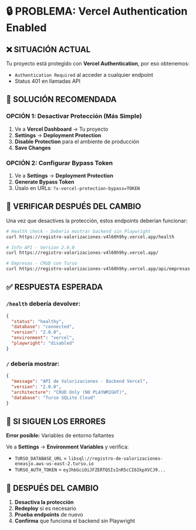# 🔒 PROBLEMA: Vercel Authentication Enabled

## ❌ SITUACIÓN ACTUAL

Tu proyecto está protegido con **Vercel Authentication**, por eso obtenemos:
- `Authentication Required` al acceder a cualquier endpoint
- Status 401 en llamadas API

## 🔧 SOLUCIÓN RECOMENDADA

### OPCIÓN 1: Desactivar Protección (Más Simple)

1. Ve a **Vercel Dashboard** → Tu proyecto
2. **Settings** → **Deployment Protection**
3. **Disable Protection** para el ambiente de producción
4. **Save Changes**

### OPCIÓN 2: Configurar Bypass Token

1. Ve a **Settings** → **Deployment Protection**
2. **Generate Bypass Token**
3. Úsalo en URLs: `?x-vercel-protection-bypass=TOKEN`

## 🎯 VERIFICAR DESPUÉS DEL CAMBIO

Una vez que desactives la protección, estos endpoints deberían funcionar:

```bash
# Health check - Debería mostrar backend sin Playwright
curl https://registro-valorizaciones-v4l60h9hy.vercel.app/health

# Info API - Version 2.0.0
curl https://registro-valorizaciones-v4l60h9hy.vercel.app/

# Empresas - CRUD con Turso
curl https://registro-valorizaciones-v4l60h9hy.vercel.app/api/empresas
```

## ✅ RESPUESTA ESPERADA

### `/health` debería devolver:
```json
{
  "status": "healthy",
  "database": "connected",
  "version": "2.0.0",
  "environment": "vercel",
  "playwright": "disabled"
}
```

### `/` debería mostrar:
```json
{
  "message": "API de Valorizaciones - Backend Vercel",
  "version": "2.0.0",
  "architecture": "CRUD Only (NO PLAYWRIGHT)",
  "database": "Turso SQLite Cloud"
}
```

## 🚨 SI SIGUEN LOS ERRORES

**Error posible:** Variables de entorno faltantes

Ve a **Settings** → **Environment Variables** y verifica:
- `TURSO_DATABASE_URL` = `libsql://registro-de-valorizaciones-eneasjo.aws-us-east-2.turso.io`
- `TURSO_AUTH_TOKEN` = `eyJhbGciOiJFZERTQSIsInR5cCI6IkpXVCJ9...`

## 🔄 DESPUÉS DEL CAMBIO

1. **Desactiva la protección**
2. **Redeploy** si es necesario
3. **Prueba endpoints** de nuevo
4. **Confirma** que funciona el backend sin Playwright